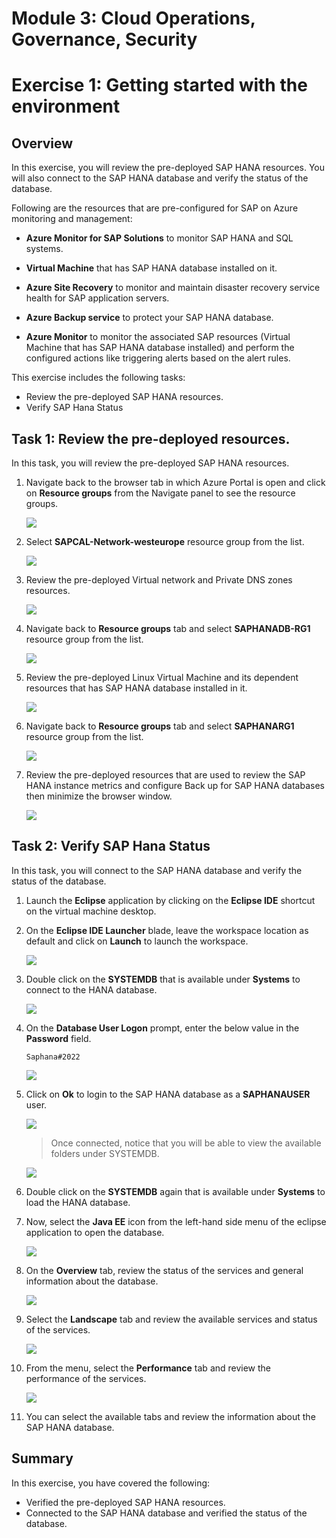 # Module 3: Cloud Operations, Governance, Security

# Exercise 1:	Getting started with the environment

## Overview

In this exercise, you will review the pre-deployed SAP HANA resources. You will also connect to the SAP HANA database and verify the status of the database.

Following are the resources that are pre-configured for SAP on Azure monitoring and management:

   - **Azure Monitor for SAP Solutions** to monitor SAP HANA and SQL systems.

   - **Virtual Machine** that has SAP HANA database installed on it.

   - **Azure Site Recovery** to monitor and maintain disaster recovery service health for SAP application servers.

   - **Azure Backup service** to protect your SAP HANA database.

   - **Azure Monitor**  to monitor the associated SAP resources (Virtual Machine that has SAP HANA database installed) and perform the configured actions like triggering alerts based on the alert rules.

This exercise includes the following tasks:

- Review the pre-deployed SAP HANA resources.
- Verify SAP Hana Status

## Task 1: Review the pre-deployed resources.

In this task, you will review the pre-deployed SAP HANA resources.

1. Navigate back to the browser tab in which Azure Portal is open and click on **Resource groups** from the Navigate panel to see the resource groups.

   ![](https://github.com/CloudLabsAI-Azure/AIW-SAP-on-Azure/blob/main/media/M2-Ex1-rg.png?raw=true)
   
1. Select **SAPCAL-Network-westeurope** resource group from the list.

   ![](https://github.com/CloudLabsAI-Azure/AIW-SAP-on-Azure/blob/main/media/M3-p2-Ex3-rg-1.1.png?raw=true)

1. Review the pre-deployed Virtual network and Private DNS zones resources.

   ![](https://github.com/CloudLabsAI-Azure/AIW-SAP-on-Azure/blob/main/media/M3-p2-Ex3-rg-2.png?raw=true)

1. Navigate back to **Resource groups** tab and select **SAPHANADB-RG1** resource group from the list.

   ![](https://github.com/CloudLabsAI-Azure/AIW-SAP-on-Azure/blob/main/media/M3-p2-Ex3-rg-3.1.png?raw=true)

1. Review the pre-deployed Linux Virtual Machine and its dependent resources that has SAP HANA database installed in it.

   ![](https://github.com/CloudLabsAI-Azure/AIW-SAP-on-Azure/blob/main/media/M3-p2-Ex3-rg-4.1.png?raw=true)

1. Navigate back to **Resource groups** tab and select **SAPHANARG1** resource group from the list.

   ![](https://github.com/CloudLabsAI-Azure/AIW-SAP-on-Azure/blob/main/media/M3-p2-Ex2-resources-1.1.png?raw=true)

1. Review the pre-deployed resources that are used to review the SAP HANA instance metrics and configure Back up for SAP HANA databases then minimize the browser window.

   ![](https://github.com/CloudLabsAI-Azure/AIW-SAP-on-Azure/blob/main/media/M3-p2-Ex3-rg-6.png?raw=true)

## Task 2: Verify SAP Hana Status 

In this task, you will connect to the SAP HANA database and verify the status of the database.
  
1. Launch the **Eclipse** application by clicking on the **Eclipse IDE** shortcut on the virtual machine desktop.  

1. On the **Eclipse IDE Launcher** blade, leave the workspace location as default and click on **Launch** to launch the workspace.

   ![](https://github.com/CloudLabsAI-Azure/AIW-SAP-on-Azure/blob/main/media/M3-p2-Ex1-hanastudio-1.png?raw=true)

1. Double click on the **SYSTEMDB** that is available under **Systems** to connect to the HANA database.

   ![](https://github.com/CloudLabsAI-Azure/AIW-SAP-on-Azure/blob/main/media/M3-p2-Ex1-hanastudio-4.1.png?raw=true)

1. On the **Database User Logon** prompt, enter the below value in the **Password** field.

   ```
   Saphana#2022
   ```

   ![](https://github.com/CloudLabsAI-Azure/AIW-SAP-on-Azure/blob/main/media/M3-p2-Ex1-hanastudio-5.1.png?raw=true)

1. Click on **Ok** to login to the SAP HANA database as a **SAPHANAUSER** user.

   ![](https://github.com/CloudLabsAI-Azure/AIW-SAP-on-Azure/blob/main/media/M3-p2-Ex1-hanastudio-6.1.png?raw=true)

   > Once connected, notice that you will be able to view the available folders under SYSTEMDB.

   ![](https://github.com/CloudLabsAI-Azure/AIW-SAP-on-Azure/blob/main/media/M3-p2-Ex1-hanastudio-7.1.png?raw=true)
   
1. Double click on the **SYSTEMDB** again that is available under **Systems** to load the HANA database. 

1. Now, select the **Java EE** icon from the left-hand side menu of the eclipse application to open the database.

   ![](https://github.com/CloudLabsAI-Azure/AIW-SAP-on-Azure/blob/main/media/M3-p2-Ex1-hanastudio-7.2.png?raw=true)

1. On the **Overview** tab, review the status of the services and general information about the database.

   ![](https://github.com/CloudLabsAI-Azure/AIW-SAP-on-Azure/blob/main/media/M3-p2-Ex1-hanastudio-10.2.png?raw=true)

1. Select the **Landscape** tab and review the available services and status of the services.

   ![](https://github.com/CloudLabsAI-Azure/AIW-SAP-on-Azure/blob/main/media/M3-p2-Ex1-hanastudio-10.3.png?raw=true)

1. From the menu, select the **Performance** tab and review the performance of the services.

   ![](https://github.com/CloudLabsAI-Azure/AIW-SAP-on-Azure/blob/main/media/M3-p2-Ex1-hanastudio-10.4.png?raw=true)  
   
1. You can select the available tabs and review the information about the SAP HANA database.

## Summary

In this exercise, you have covered the following:

   * Verified the pre-deployed SAP HANA resources.
   * Connected to the SAP HANA database and verified the status of the database.
